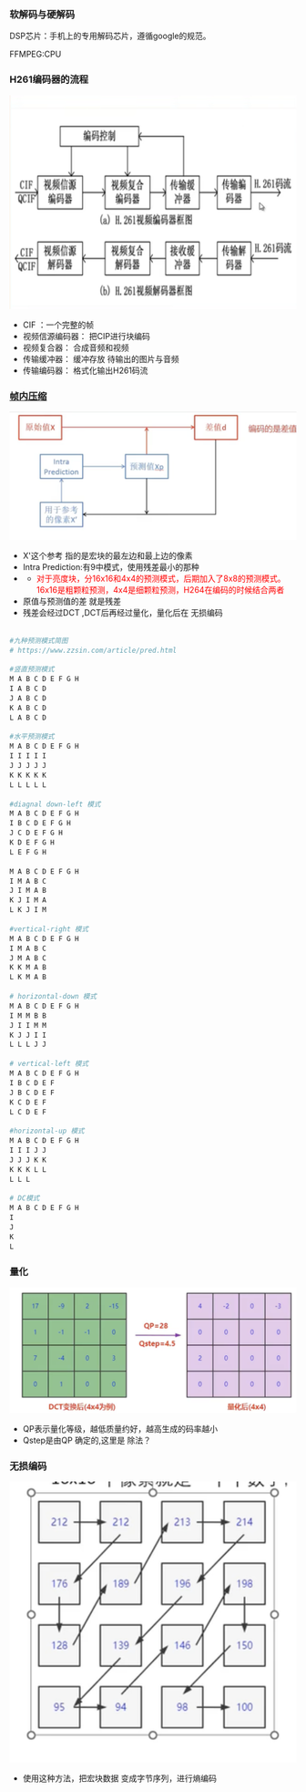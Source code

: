 ### 软解码与硬解码
DSP芯片：手机上的专用解码芯片，遵循google的规范。

FFMPEG:CPU
### H261编码器的流程
![Alt text](imgs/h261.png)
- CIF ：一个完整的帧
- 视频信源编码器： 把CIP进行块编码
- 视频复合器： 合成音频和视频
- 传输缓冲器： 缓冲存放 待输出的图片与音频
- 传输编码器： 格式化输出H261码流


### [帧内压缩](https://www.zzsin.com/article/pred.html)
![Alt text](imgs/intra/2.png)
-  X'这个参考 指的是宏块的最左边和最上边的像素
- Intra Prediction:有9中模式，使用残差最小的那种
- - <font color=red>对于亮度块，分16x16和4x4的预测模式，后期加入了8x8的预测模式。16x16是粗颗粒预测，4x4是细颗粒预测，H264在编码的时候结合两者</font>
- 原值与预测值的差 就是残差
- 残差会经过DCT ,DCT后再经过量化，量化后在 无损编码

```sh

#九种预测模式简图
# https://www.zzsin.com/article/pred.html

#竖直预测模式
M A B C D E F G H
I A B C D
J A B C D
K A B C D
L A B C D

#水平预测模式
M A B C D E F G H
I I I I I
J J J J J
K K K K K
L L L L L

#diagnal down-left 模式
M A B C D E F G H
I B C D E F G H
J C D E F G H
K D E F G H
L E F G H

M A B C D E F G H
I M A B C
J I M A B
K J I M A
L K J I M

#vertical-right 模式
M A B C D E F G H
I M A B C
J M A B C
K K M A B
L K M A B

# horizontal-down 模式
M A B C D E F G H
I M M B B
J I I M M
K J J I I
L L L J J

# vertical-left 模式
M A B C D E F G H
I B C D E F
J B C D E F
K C D E F
L C D E F

#horizontal-up 模式
M A B C D E F G H
I I I J J
J J J K K
K K K L L
L L L

# DC模式
M A B C D E F G H
I
J
K
L
```
### 量化
![Alt text](imgs/intra/3.png)

- QP表示量化等级，越低质量约好，越高生成的码率越小
- Qstep是由QP 确定的,这里是 除法？
### 无损编码
![Alt text](imgs/intra/1.png)
- 使用这种方法，把宏块数据 变成字节序列，进行熵编码